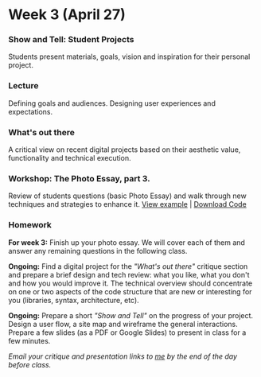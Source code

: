 # Week 3 (April 27)

### Show and Tell: Student Projects

Students present materials, goals, vision and inspiration for their personal project.

### Lecture

Defining goals and audiences. Designing user experiences and expectations.

### What's out there

A critical view on recent digital projects based on their aesthetic value, functionality and technical execution.

### Workshop: The Photo Essay, part 3.

Review of students questions (basic Photo Essay) and walk through new techniques and strategies to enhance it.
[View example](http://rodrigodebenito.github.io/icp-design-and-code-3/week-2/workshop/public/) | [Download Code](https://github.com/rodrigodebenito/icp-design-and-code-3/tree/gh-pages/week-2/workshop)

### Homework

**For week 3:** Finish up your photo essay. We will cover each of them and answer any remaining questions in the following class.

**Ongoing:** Find a digital project for the *"What's out there"* critique section and prepare a brief design and tech review: what you like, what you don't and how you would improve it. The technical overview should concentrate on one or two aspects of the code structure that are new or interesting for you (libraries, syntax, architecture, etc).  

**Ongoing:** Prepare a short *"Show and Tell"* on the progress of your project. Design a user flow, a site map and wireframe the general interactions. Prepare a few slides (as a PDF or Google Slides) to present in class for a few minutes.  

*Email your critique and presentation links to [me](mailto:rodrigo@lobula.com) by the end of the day before class.*
